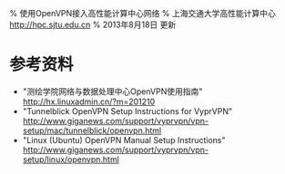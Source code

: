 % 使用OpenVPN接入高性能计算中心网络
% 上海交通大学高性能计算中心\
<http://hpc.sjtu.edu.cn>
% 2013年8月18日 更新


参考资料
======

* "测绘学院网络与数据处理中心OpenVPN使用指南" http://hx.linuxadmin.cn/?m=201210
* "Tunnelblick OpenVPN Setup Instructions for VyprVPN" http://www.giganews.com/support/vyprvpn/vpn-setup/mac/tunnelblick/openvpn.html
* "Linux (Ubuntu) OpenVPN Manual Setup Instructions" http://www.giganews.com/support/vyprvpn/vpn-setup/linux/openvpn.html
